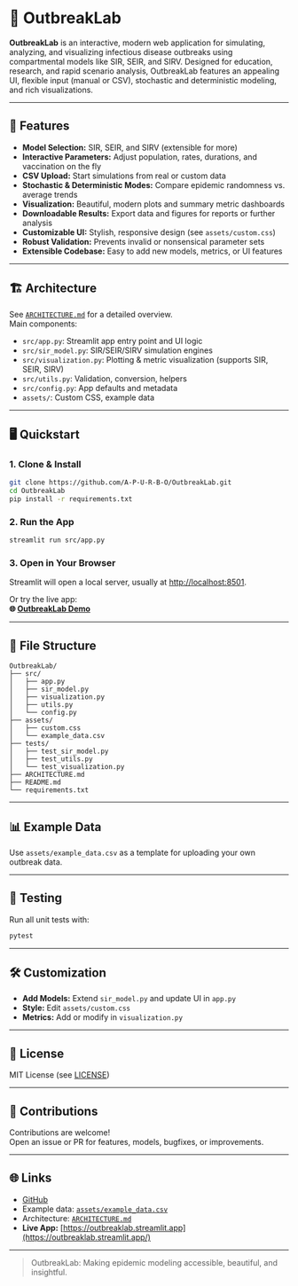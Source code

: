 # 🦠 OutbreakLab

**OutbreakLab** is an interactive, modern web application for simulating, analyzing, and visualizing infectious disease outbreaks using compartmental models like SIR, SEIR, and SIRV. Designed for education, research, and rapid scenario analysis, OutbreakLab features an appealing UI, flexible input (manual or CSV), stochastic and deterministic modeling, and rich visualizations.

---

## 🚀 Features

- **Model Selection:** SIR, SEIR, and SIRV (extensible for more)
- **Interactive Parameters:** Adjust population, rates, durations, and vaccination on the fly
- **CSV Upload:** Start simulations from real or custom data
- **Stochastic & Deterministic Modes:** Compare epidemic randomness vs. average trends
- **Visualization:** Beautiful, modern plots and summary metric dashboards
- **Downloadable Results:** Export data and figures for reports or further analysis
- **Customizable UI:** Stylish, responsive design (see `assets/custom.css`)
- **Robust Validation:** Prevents invalid or nonsensical parameter sets
- **Extensible Codebase:** Easy to add new models, metrics, or UI features

---

## 🏗️ Architecture

See [`ARCHITECTURE.md`](ARCHITECTURE.md) for a detailed overview.  
Main components:
- `src/app.py`: Streamlit app entry point and UI logic
- `src/sir_model.py`: SIR/SEIR/SIRV simulation engines
- `src/visualization.py`: Plotting & metric visualization (supports SIR, SEIR, SIRV)
- `src/utils.py`: Validation, conversion, helpers
- `src/config.py`: App defaults and metadata
- `assets/`: Custom CSS, example data

---

## 🖥️ Quickstart

### 1. Clone & Install

```bash
git clone https://github.com/A-P-U-R-B-O/OutbreakLab.git
cd OutbreakLab
pip install -r requirements.txt
```

### 2. Run the App

```bash
streamlit run src/app.py
```

### 3. Open in Your Browser

Streamlit will open a local server, usually at [http://localhost:8501](http://localhost:8501).

Or try the live app:  
**🌐 [OutbreakLab Demo](https://outbreaklab.streamlit.app/)**

---

## 📁 File Structure

```
OutbreakLab/
├── src/
│   ├── app.py
│   ├── sir_model.py
│   ├── visualization.py
│   ├── utils.py
│   └── config.py
├── assets/
│   ├── custom.css
│   └── example_data.csv
├── tests/
│   ├── test_sir_model.py
│   ├── test_utils.py
│   └── test_visualization.py
├── ARCHITECTURE.md
├── README.md
└── requirements.txt
```

---

## 📊 Example Data

Use `assets/example_data.csv` as a template for uploading your own outbreak data.

---

## 🧪 Testing

Run all unit tests with:

```bash
pytest
```

---

## 🛠️ Customization

- **Add Models:** Extend `sir_model.py` and update UI in `app.py`
- **Style:** Edit `assets/custom.css`
- **Metrics:** Add or modify in `visualization.py`

---

## 📜 License

MIT License (see [LICENSE](LICENSE))

---

## 🤝 Contributions

Contributions are welcome!  
Open an issue or PR for features, models, bugfixes, or improvements.

---

## 🌐 Links

- [GitHub](https://github.com/A-P-U-R-B-O/OutbreakLab)
- Example data: [`assets/example_data.csv`](assets/example_data.csv)
- Architecture: [`ARCHITECTURE.md`](ARCHITECTURE.md)
- **Live App:** [https://outbreaklab.streamlit.app](https://outbreaklab.streamlit.app/)

---

> OutbreakLab: Making epidemic modeling accessible, beautiful, and insightful.

